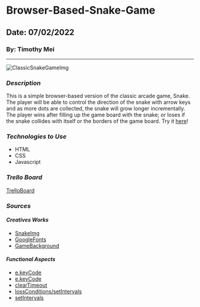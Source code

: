 # Browser-Based-Snake-Game

## Date: 07/02/2022

### By: Timothy Mei

---

![ClassicSnakeGameImg](https://im.indiatimes.in/media/content/2018/Aug/snake_game_1533210447.jpg)

### _Description_

This is a simple browser-based version of the classic arcade game, Snake. The player will be able to control the direction of the snake with arrow keys and as more dots are collected, the snake will grow longer incrementally. The player wins after filling up the game board with the snake; or loses if the snake collides with itself or the borders of the game board. Try it [here](fire-cobra.surge.sh)!

### _Technologies to Use_

- HTML
- CSS
- Javascript

### _Trello Board_

[TrelloBoard](https://trello.com/b/aZeqwC9r/snake-game)

### _Sources_

#### _Creatives Works_

- [SnakeImg](https://im.indiatimes.in/media/content/2018/Aug/snake_game_1533210447.jpg)
- [GoogleFonts](https://fonts.google.com/specimen/Fira+Sans)
- [GameBackground](https://wallpapershome.com/images/pages/pic_h/288.jpg)

#### _Functional Aspects_

- [e.keyCode](https://developer.mozilla.org/en-US/docs/Web/API/Document/keydown_event)
- [e.keyCode](https://www.geeksforgeeks.org/javascript-detecting-the-pressed-arrow-key/)
- [clearTimeout](https://stackoverflow.com/questions/3847121/how-can-i-disable-all-settimeout-events)
- [lossConditions/setIntervals](https://youtu.be/rui2tRRVtc0?t=553)
- [setIntervals](https://www.w3schools.com/jsref/met_win_setinterval.asp)
